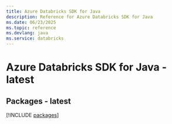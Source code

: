 ```yaml
---
title: Azure Databricks SDK for Java
description: Reference for Azure Databricks SDK for Java
ms.date: 06/23/2025
ms.topic: reference
ms.devlang: java
ms.service: databricks
---
```

# Azure Databricks SDK for Java - latest
## Packages - latest
[!INCLUDE [packages](databricks-index.md)]